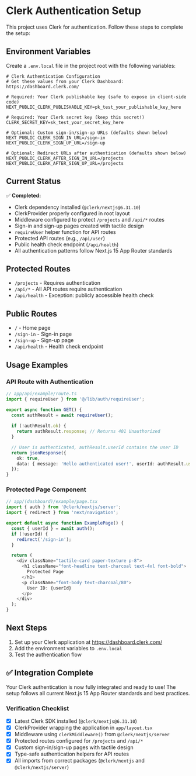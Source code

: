 # Clerk Authentication Setup

This project uses Clerk for authentication. Follow these steps to complete the setup:

## Environment Variables

Create a `.env.local` file in the project root with the following variables:

```env
# Clerk Authentication Configuration
# Get these values from your Clerk Dashboard: https://dashboard.clerk.com/

# Required: Your Clerk publishable key (safe to expose in client-side code)
NEXT_PUBLIC_CLERK_PUBLISHABLE_KEY=pk_test_your_publishable_key_here

# Required: Your Clerk secret key (keep this secret!)
CLERK_SECRET_KEY=sk_test_your_secret_key_here

# Optional: Custom sign-in/sign-up URLs (defaults shown below)
NEXT_PUBLIC_CLERK_SIGN_IN_URL=/sign-in
NEXT_PUBLIC_CLERK_SIGN_UP_URL=/sign-up

# Optional: Redirect URLs after authentication (defaults shown below)
NEXT_PUBLIC_CLERK_AFTER_SIGN_IN_URL=/projects
NEXT_PUBLIC_CLERK_AFTER_SIGN_UP_URL=/projects
```

## Current Status

✅ **Completed:**
- Clerk dependency installed (`@clerk/nextjs@6.31.10`)
- ClerkProvider properly configured in root layout
- Middleware configured to protect `/projects` and `/api/*` routes
- Sign-in and sign-up pages created with tactile design
- `requireUser` helper function for API routes
- Protected API routes (e.g., `/api/user`)
- Public health check endpoint (`/api/health`)
- All authentication patterns follow Next.js 15 App Router standards

## Protected Routes

- `/projects` - Requires authentication
- `/api/*` - All API routes require authentication
- `/api/health` - Exception: publicly accessible health check

## Public Routes

- `/` - Home page
- `/sign-in` - Sign-in page
- `/sign-up` - Sign-up page
- `/api/health` - Health check endpoint

## Usage Examples

### API Route with Authentication
```typescript
// app/api/example/route.ts
import { requireUser } from '@/lib/auth/requireUser';

export async function GET() {
  const authResult = await requireUser();
  
  if (!authResult.ok) {
    return authResult.response; // Returns 401 Unauthorized
  }

  // User is authenticated, authResult.userId contains the user ID
  return jsonResponse({
    ok: true,
    data: { message: 'Hello authenticated user!', userId: authResult.userId }
  });
}
```

### Protected Page Component
```typescript
// app/(dashboard)/example/page.tsx
import { auth } from '@clerk/nextjs/server';
import { redirect } from 'next/navigation';

export default async function ExamplePage() {
  const { userId } = await auth();
  if (!userId) {
    redirect('/sign-in');
  }

  return (
    <div className="tactile-card paper-texture p-8">
      <h1 className="font-headline text-charcoal text-4xl font-bold">
        Protected Page
      </h1>
      <p className="font-body text-charcoal/80">
        User ID: {userId}
      </p>
    </div>
  );
}
```

## Next Steps

1. Set up your Clerk application at https://dashboard.clerk.com/
2. Add the environment variables to `.env.local`
3. Test the authentication flow

## ✅ Integration Complete

Your Clerk authentication is now fully integrated and ready to use! The setup follows all current Next.js 15 App Router standards and best practices.

### Verification Checklist
- [x] Latest Clerk SDK installed (`@clerk/nextjs@6.31.10`)
- [x] ClerkProvider wrapping the application in `app/layout.tsx`
- [x] Middleware using `clerkMiddleware()` from `@clerk/nextjs/server`
- [x] Protected routes configured for `/projects` and `/api/*`
- [x] Custom sign-in/sign-up pages with tactile design
- [x] Type-safe authentication helpers for API routes
- [x] All imports from correct packages (`@clerk/nextjs` and `@clerk/nextjs/server`)
